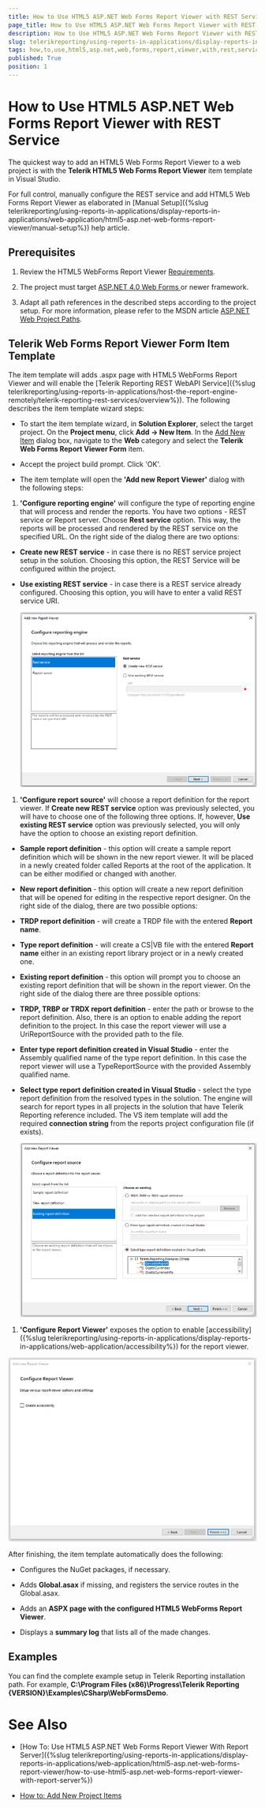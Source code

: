 ```yaml
---
title: How to Use HTML5 ASP.NET Web Forms Report Viewer with REST Service
page_title: How to Use HTML5 ASP.NET Web Forms Report Viewer with REST Service | for Telerik Reporting Documentation
description: How to Use HTML5 ASP.NET Web Forms Report Viewer with REST Service
slug: telerikreporting/using-reports-in-applications/display-reports-in-applications/web-application/html5-asp.net-web-forms-report-viewer/how-to-use-html5-asp.net-web-forms-report-viewer-with-rest-service
tags: how,to,use,html5,asp.net,web,forms,report,viewer,with,rest,service
published: True
position: 1
---
```


# How to Use HTML5 ASP.NET Web Forms Report Viewer with REST Service



The quickest way to add an HTML5 Web Forms Report Viewer to a web project is with the
        __Telerik HTML5 Web Forms Report Viewer__ item template in Visual Studio.
      

For full control, manually configure the REST service and add HTML5 Web Forms Report Viewer as elaborated
        in [Manual Setup]({%slug telerikreporting/using-reports-in-applications/display-reports-in-applications/web-application/html5-asp.net-web-forms-report-viewer/manual-setup%}) help article.
      

## Prerequisites

1. Review the HTML5 WebForms Report Viewer [Requirements](db123b4f-a278-402a-96b1-b45d52f2306a).
            

1. The project must target 
              [                  ASP.NET 4.0 Web Forms
                ](https://dotnet.microsoft.com/apps/aspnet/web-forms)              or newer framework.
            

1. Adapt all path references in the described steps according to the project setup.
              For more information, please refer to the MSDN article
              [ASP.NET Web Project Paths](https://docs.microsoft.com/en-us/previous-versions/ms178116(v=vs.140)).
            

## Telerik Web Forms Report Viewer Form Item Template

The item template will adds .aspx page with HTML5 WebForms Report Viewer
          and will enable the [Telerik Reporting REST WebAPI Service]({%slug telerikreporting/using-reports-in-applications/host-the-report-engine-remotely/telerik-reporting-rest-services/overview%}).
          The following describes the item template wizard steps:
        

* To start the item template wizard, in __Solution Explorer__, select the target project. On the
              __Project menu__, click __Add -> New Item__. In the
              [Add New Item](https://msdn.microsoft.com/en-us/library/w0572c5b%28v=vs.100%29.aspx)              dialog box, navigate to the __Web__ category and select the __Telerik Web Forms Report Viewer Form__ item.
            

* Accept the project build prompt. Click 'OK'.
            

* The item template will open the __'Add new Report Viewer'__ dialog with the following steps:
            

1. __'Configure reporting engine'__ will configure the type of reporting engine that will process and render the reports.
                  You have two options - REST service or Report server. Choose __Rest service__ option. This way, the reports will be processed 
                  and rendered by the REST service on the specified URL. On the right side of the dialog there are two options:
                

* __Create new REST service__ - in case there is no REST service project setup in the solution.
                      Choosing this option, the REST Service will be configured within the project.
                    

* __Use existing REST service__ - in case there is a REST service already configured.
                      Choosing this option, you will have to enter a valid REST service URI.
                      
  ![item-template-reporting-engine-rest](images/item-template-reporting-engine-rest.png)

1. __'Configure report source'__ will choose a report definition for the report viewer. If 
                  __Create new REST service__ option was previously selected, you will have to choose one of the following three options.
                  If, however, __Use existing REST service__ option was previously selected, you will only have the option to choose 
                  an existing report definition.
                

* __Sample report definition__ - this option will create a sample report definition which will be shown in the new 
                      report viewer. It will be placed in a newly created folder called Reports at the root of the application. It can be either modified 
                      or changed with another.
                    

* __New report definition__ - this option will create a new report definition that will be opened for editing in 
                      the respective report designer. On the right side of the dialog, there are two possible options:
                    

* __TRDP report definition__ - will create a TRDP file with the entered __Report name__.
                        

* __Type report definition__ - will create a CS|VB file with the entered __Report name__ 
                          either in an existing report library project or in a newly created one.
                        

* __Existing report definition__ - this option will prompt you to choose an existing report definition that will 
                      be shown in the report viewer. On the right side of the dialog there are three possible options:
                    

* __TRDP, TRBP or TRDX report definition__ - enter the path or browse to the report definition. Also, there is
                          an option to enable adding the report definition to the project. In this case the report viewer will use a UriReportSource with 
                          the provided path to the file.
                        

* __Enter type report definition created in Visual Studio__ - enter the Assembly qualified name of the type 
                          report definition. In this case the report viewer will use a TypeReportSource with the provided Assembly qualified name.
                        

* __Select type report definition created in Visual Studio__ - select the type report definition from the resolved 
                          types in the solution. The engine will search for report types in all projects in the solution that have Telerik Reporting reference 
                          included. The VS item template will add the required __connection string__ from the reports project configuration 
                          file (if exists).
                          
  ![item-template-report-source-rest](images/item-template-report-source-rest.png)

1. __'Configure Report Viewer'__ exposes the option to enable
                  [accessibility]({%slug telerikreporting/using-reports-in-applications/display-reports-in-applications/web-application/accessibility%}) for the report viewer.
                  
  ![Item Template Accessibility](images/item-template-accessibility.png)

After finishing, the item template automatically does the following:
        

* Configures the NuGet packages, if necessary.
            

* Adds __Global.asax__ if missing, and registers the service routes in the Global.asax.
            

* Adds an __ASPX page with the configured HTML5 WebForms Report Viewer__.
            

* Displays a __summary log__ that lists all of the made changes.
            

## Examples

You can find the complete example setup in Telerik Reporting installation path. For example, 
          __C:\Program Files (x86)\Progress\Telerik Reporting {VERSION}\Examples\CSharp\WebFormsDemo__.
        

# See Also


 * [How To: Use HTML5 ASP.NET Web Forms Report Viewer With Report Server]({%slug telerikreporting/using-reports-in-applications/display-reports-in-applications/web-application/html5-asp.net-web-forms-report-viewer/how-to-use-html5-asp.net-web-forms-report-viewer-with-report-server%})

 * [How to: Add New Project Items](https://docs.microsoft.com/en-us/previous-versions/visualstudio/visual-studio-2010/w0572c5b(v=vs.100))
